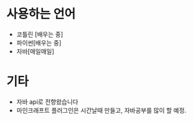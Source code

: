 # 사용하는 언어
- 코틀린 [배우는 중]
- 파이썬[배우는 중]
- 자바[매일매일]
# 기타
- 자바 api로 전향왔습니다
- 마인크래프트 플러그인은 시간날때 만들고, 자바공부를 많이 할 예정.


